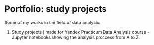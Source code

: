 # Portfolio: study projects 

Some of my works in the field of data analysis: 
1. Study projects I made for Yandex Praсtiсum Data Analysis course - Jupyter notebooks showing the analysis proccess from A to Z.

